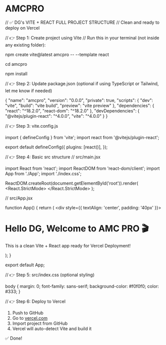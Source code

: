 # AMCPRO
// ✅ DG's VITE + REACT FULL PROJECT STRUCTURE
// Clean and ready to deploy on Vercel

// 👉 Step 1: Create project using Vite
// Run this in your terminal (not inside any existing folder):

npm create vite@latest amcpro -- --template react

cd amcpro

npm install


// 👉 Step 2: Update package.json (optional if using TypeScript or Tailwind, let me know if needed)

{
  "name": "amcpro",
  "version": "0.0.0",
  "private": true,
  "scripts": {
    "dev": "vite",
    "build": "vite build",
    "preview": "vite preview"
  },
  "dependencies": {
    "react": "^18.2.0",
    "react-dom": "^18.2.0"
  },
  "devDependencies": {
    "@vitejs/plugin-react": "^4.0.0",
    "vite": "^4.0.0"
  }
}


// 👉 Step 3: vite.config.js

import { defineConfig } from 'vite';
import react from '@vitejs/plugin-react';

export default defineConfig({
  plugins: [react()],
});


// 👉 Step 4: Basic src structure
// src/main.jsx

import React from 'react';
import ReactDOM from 'react-dom/client';
import App from './App';
import './index.css';

ReactDOM.createRoot(document.getElementById('root')).render(
  <React.StrictMode>
    <App />
  </React.StrictMode>
);


// src/App.jsx

function App() {
  return (
    <div style={{ textAlign: 'center', padding: '40px' }}>
      <h1>Hello DG, Welcome to AMC PRO 🎬</h1>
      <p>This is a clean Vite + React app ready for Vercel Deployment!</p>
    </div>
  );
}

export default App;


// 👉 Step 5: src/index.css (optional styling)

body {
  margin: 0;
  font-family: sans-serif;
  background-color: #f0f0f0;
  color: #333;
}


// 👉 Step 6: Deploy to Vercel
1. Push to GitHub
2. Go to [vercel.com](https://vercel.com)
3. Import project from GitHub
4. Vercel will auto-detect Vite and build it

✅ Done!
